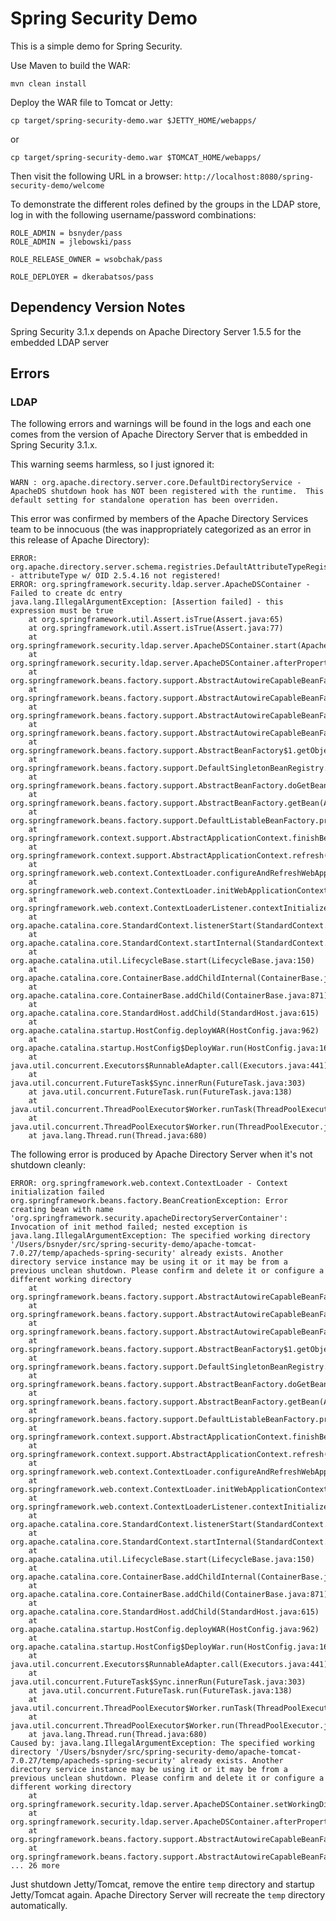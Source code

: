 # Spring Security Demo 

This is a simple demo for Spring Security. 

Use Maven to build the WAR: 

    mvn clean install 

Deploy the WAR file to Tomcat or Jetty: 

    cp target/spring-security-demo.war $JETTY_HOME/webapps/

or 

    cp target/spring-security-demo.war $TOMCAT_HOME/webapps/

Then visit the following URL in a browser: `http://localhost:8080/spring-security-demo/welcome`

To demonstrate the different roles defined by the groups in the LDAP store,
log in with the following username/password combinations: 

    ROLE_ADMIN = bsnyder/pass
    ROLE_ADMIN = jlebowski/pass

    ROLE_RELEASE_OWNER = wsobchak/pass

    ROLE_DEPLOYER = dkerabatsos/pass

## Dependency Version Notes 

Spring Security 3.1.x depends on Apache Directory Server 1.5.5 for the embedded LDAP server

## Errors

### LDAP 
The following errors and warnings will be found in the logs and each one comes from the version of Apache Directory Server that is
embedded in Spring Security 3.1.x. 

This warning seems harmless, so I just ignored it: 

    WARN : org.apache.directory.server.core.DefaultDirectoryService - ApacheDS shutdown hook has NOT been registered with the runtime.  This default setting for standalone operation has been overriden.

This error was confirmed by members of the Apache Directory Services team to be innocuous (the was inappropriately categorized as an error in this release of Apache Directory): 

    ERROR: org.apache.directory.server.schema.registries.DefaultAttributeTypeRegistry - attributeType w/ OID 2.5.4.16 not registered!
    ERROR: org.springframework.security.ldap.server.ApacheDSContainer - Failed to create dc entry
    java.lang.IllegalArgumentException: [Assertion failed] - this expression must be true
        at org.springframework.util.Assert.isTrue(Assert.java:65)
        at org.springframework.util.Assert.isTrue(Assert.java:77)
        at org.springframework.security.ldap.server.ApacheDSContainer.start(ApacheDSContainer.java:175)
        at org.springframework.security.ldap.server.ApacheDSContainer.afterPropertiesSet(ApacheDSContainer.java:115)
        at org.springframework.beans.factory.support.AbstractAutowireCapableBeanFactory.invokeInitMethods(AbstractAutowireCapableBeanFactory.java:1514)
        at org.springframework.beans.factory.support.AbstractAutowireCapableBeanFactory.initializeBean(AbstractAutowireCapableBeanFactory.java:1452)
        at org.springframework.beans.factory.support.AbstractAutowireCapableBeanFactory.doCreateBean(AbstractAutowireCapableBeanFactory.java:519)
        at org.springframework.beans.factory.support.AbstractAutowireCapableBeanFactory.createBean(AbstractAutowireCapableBeanFactory.java:456)
        at org.springframework.beans.factory.support.AbstractBeanFactory$1.getObject(AbstractBeanFactory.java:294)
        at org.springframework.beans.factory.support.DefaultSingletonBeanRegistry.getSingleton(DefaultSingletonBeanRegistry.java:225)
        at org.springframework.beans.factory.support.AbstractBeanFactory.doGetBean(AbstractBeanFactory.java:291)
        at org.springframework.beans.factory.support.AbstractBeanFactory.getBean(AbstractBeanFactory.java:193)
        at org.springframework.beans.factory.support.DefaultListableBeanFactory.preInstantiateSingletons(DefaultListableBeanFactory.java:585)
        at org.springframework.context.support.AbstractApplicationContext.finishBeanFactoryInitialization(AbstractApplicationContext.java:913)
        at org.springframework.context.support.AbstractApplicationContext.refresh(AbstractApplicationContext.java:464)
        at org.springframework.web.context.ContextLoader.configureAndRefreshWebApplicationContext(ContextLoader.java:385)
        at org.springframework.web.context.ContextLoader.initWebApplicationContext(ContextLoader.java:284)
        at org.springframework.web.context.ContextLoaderListener.contextInitialized(ContextLoaderListener.java:111)
        at org.apache.catalina.core.StandardContext.listenerStart(StandardContext.java:4779)
        at org.apache.catalina.core.StandardContext.startInternal(StandardContext.java:5273)
        at org.apache.catalina.util.LifecycleBase.start(LifecycleBase.java:150)
        at org.apache.catalina.core.ContainerBase.addChildInternal(ContainerBase.java:895)
        at org.apache.catalina.core.ContainerBase.addChild(ContainerBase.java:871)
        at org.apache.catalina.core.StandardHost.addChild(StandardHost.java:615)
        at org.apache.catalina.startup.HostConfig.deployWAR(HostConfig.java:962)
        at org.apache.catalina.startup.HostConfig$DeployWar.run(HostConfig.java:1603)
        at java.util.concurrent.Executors$RunnableAdapter.call(Executors.java:441)
        at java.util.concurrent.FutureTask$Sync.innerRun(FutureTask.java:303)
        at java.util.concurrent.FutureTask.run(FutureTask.java:138)
        at java.util.concurrent.ThreadPoolExecutor$Worker.runTask(ThreadPoolExecutor.java:886)
        at java.util.concurrent.ThreadPoolExecutor$Worker.run(ThreadPoolExecutor.java:908)
        at java.lang.Thread.run(Thread.java:680)


The following error is produced by Apache Directory Server when it's not
shutdown cleanly: 

    ERROR: org.springframework.web.context.ContextLoader - Context initialization failed
    org.springframework.beans.factory.BeanCreationException: Error creating bean with name 'org.springframework.security.apacheDirectoryServerContainer': Invocation of init method failed; nested exception is java.lang.IllegalArgumentException: The specified working directory '/Users/bsnyder/src/spring-security-demo/apache-tomcat-7.0.27/temp/apacheds-spring-security' already exists. Another directory service instance may be using it or it may be from a  previous unclean shutdown. Please confirm and delete it or configure a different working directory
        at org.springframework.beans.factory.support.AbstractAutowireCapableBeanFactory.initializeBean(AbstractAutowireCapableBeanFactory.java:1455)
        at org.springframework.beans.factory.support.AbstractAutowireCapableBeanFactory.doCreateBean(AbstractAutowireCapableBeanFactory.java:519)
        at org.springframework.beans.factory.support.AbstractAutowireCapableBeanFactory.createBean(AbstractAutowireCapableBeanFactory.java:456)
        at org.springframework.beans.factory.support.AbstractBeanFactory$1.getObject(AbstractBeanFactory.java:294)
        at org.springframework.beans.factory.support.DefaultSingletonBeanRegistry.getSingleton(DefaultSingletonBeanRegistry.java:225)
        at org.springframework.beans.factory.support.AbstractBeanFactory.doGetBean(AbstractBeanFactory.java:291)
        at org.springframework.beans.factory.support.AbstractBeanFactory.getBean(AbstractBeanFactory.java:193)
        at org.springframework.beans.factory.support.DefaultListableBeanFactory.preInstantiateSingletons(DefaultListableBeanFactory.java:585)
        at org.springframework.context.support.AbstractApplicationContext.finishBeanFactoryInitialization(AbstractApplicationContext.java:913)
        at org.springframework.context.support.AbstractApplicationContext.refresh(AbstractApplicationContext.java:464)
        at org.springframework.web.context.ContextLoader.configureAndRefreshWebApplicationContext(ContextLoader.java:385)
        at org.springframework.web.context.ContextLoader.initWebApplicationContext(ContextLoader.java:284)
        at org.springframework.web.context.ContextLoaderListener.contextInitialized(ContextLoaderListener.java:111)
        at org.apache.catalina.core.StandardContext.listenerStart(StandardContext.java:4779)
        at org.apache.catalina.core.StandardContext.startInternal(StandardContext.java:5273)
        at org.apache.catalina.util.LifecycleBase.start(LifecycleBase.java:150)
        at org.apache.catalina.core.ContainerBase.addChildInternal(ContainerBase.java:895)
        at org.apache.catalina.core.ContainerBase.addChild(ContainerBase.java:871)
        at org.apache.catalina.core.StandardHost.addChild(StandardHost.java:615)
        at org.apache.catalina.startup.HostConfig.deployWAR(HostConfig.java:962)
        at org.apache.catalina.startup.HostConfig$DeployWar.run(HostConfig.java:1603)
        at java.util.concurrent.Executors$RunnableAdapter.call(Executors.java:441)
        at java.util.concurrent.FutureTask$Sync.innerRun(FutureTask.java:303)
        at java.util.concurrent.FutureTask.run(FutureTask.java:138)
        at java.util.concurrent.ThreadPoolExecutor$Worker.runTask(ThreadPoolExecutor.java:886)
        at java.util.concurrent.ThreadPoolExecutor$Worker.run(ThreadPoolExecutor.java:908)
        at java.lang.Thread.run(Thread.java:680)
    Caused by: java.lang.IllegalArgumentException: The specified working directory '/Users/bsnyder/src/spring-security-demo/apache-tomcat-7.0.27/temp/apacheds-spring-security' already exists. Another directory service instance may be using it or it may be from a  previous unclean shutdown. Please confirm and delete it or configure a different working directory
        at org.springframework.security.ldap.server.ApacheDSContainer.setWorkingDirectory(ApacheDSContainer.java:132)
        at org.springframework.security.ldap.server.ApacheDSContainer.afterPropertiesSet(ApacheDSContainer.java:109)
        at org.springframework.beans.factory.support.AbstractAutowireCapableBeanFactory.invokeInitMethods(AbstractAutowireCapableBeanFactory.java:1514)
        at org.springframework.beans.factory.support.AbstractAutowireCapableBeanFactory.initializeBean(AbstractAutowireCapableBeanFactory.java:1452)
    ... 26 more

Just shutdown Jetty/Tomcat, remove the entire `temp` directory and startup 
Jetty/Tomcat again. Apache Directory Server will recreate the `temp` 
directory automatically. 
